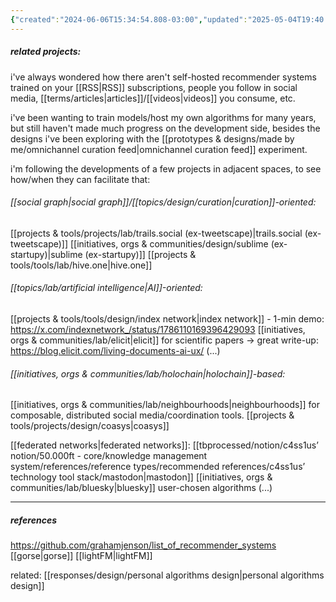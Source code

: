 ```yaml
---
{"created":"2024-06-06T15:34:54.808-03:00","updated":"2025-05-04T19:40:00.015-03:00","aliases":["recommender system"],"tags":["topic","lab","AI","🌱","response"],"relevancescore":94,"notestage":["🌱"],"dg-publish":true,"permalink":"/responses/lab/recommender-systems/","dgPassFrontmatter":true}
---
```


##### related projects:

i've always wondered how there aren't self-hosted recommender systems trained on your [[RSS\|RSS]] subscriptions, people you follow in social media, [[terms/articles\|articles]]/[[videos\|videos]] you consume, etc.

i've been wanting to train models/host my own algorithms for many years, but still haven't made much progress on the development side, besides the designs i've been exploring with the [[prototypes & designs/made by me/omnichannel curation feed\|omnichannel curation feed]] experiment.

i'm following the developments of a few projects in adjacent spaces, to see how/when they can facilitate that:
###### [[social graph\|social graph]]/[[topics/design/curation\|curation]]-oriented:
[[projects & tools/projects/lab/trails.social (ex-tweetscape)\|trails.social (ex-tweetscape)]]
[[initiatives, orgs & communities/design/sublime (ex-startupy)\|sublime (ex-startupy)]]
[[projects & tools/tools/lab/hive.one\|hive.one]]
###### [[topics/lab/artificial intelligence\|AI]]-oriented:
[[projects & tools/tools/design/index network\|index network]] - 1-min demo: https://x.com/indexnetwork_/status/1786110169396429093
[[initiatives, orgs & communities/lab/elicit\|elicit]] for scientific papers -> great write-up: https://blog.elicit.com/living-documents-ai-ux/
(...)
###### [[initiatives, orgs & communities/lab/holochain\|holochain]]-based:
[[initiatives, orgs & communities/lab/neighbourhoods\|neighbourhoods]] for composable, distributed social media/coordination tools.
[[projects & tools/projects/design/coasys\|coasys]]

[[federated networks\|federated networks]]:
[[tbprocessed/notion/c4ss1us’ notion/50.000ft - core/knowledge management system/references/reference types/recommended references/c4ss1us’ technology tool stack/mastodon\|mastodon]]
[[initiatives, orgs & communities/lab/bluesky\|bluesky]] user-chosen algorithms
(...)

---
##### references

https://github.com/grahamjenson/list_of_recommender_systems
[[gorse\|gorse]]
[[lightFM\|lightFM]]

related: [[responses/design/personal algorithms design\|personal algorithms design]]

